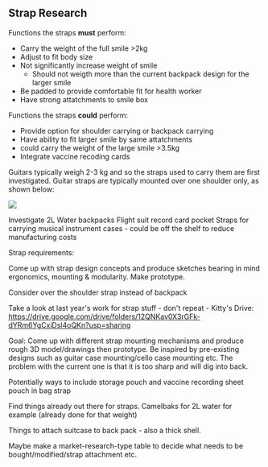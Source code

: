 ## Strap Research

Functions the straps **must** perform:
* Carry the weight of the full smile >2kg
* Adjust to fit body size
* Not significantly increase weight of smile
  * Should not weigth more than the current backpack design for the larger smile
* Be padded to provide comfortable fit for health worker
* Have strong attatchments to smile box
  
Functions the straps **could** perform:
* Provide option for shoulder carrying or backpack carrying
* Have ability to fit larger smile by same attatchments
* could carry the weight of the large smile >3.5kg
* Integrate vaccine recoding cards



Guitars typically weigh 2-3 kg and so the straps used to carry them are first investigated. Guitar straps are typically mounted over one shoulder only, as shown below:

![](https://github.com/Technology-for-the-Poorest-Billion/2024-ideabatic-smirk/blob/main/interim/photographs/IMG_20240525_181409278.jpg)


Investigate 2L Water backpacks
Flight suit record card pocket
Straps for carrying musical instrument cases - could be off the shelf to reduce manufacturing costs


Strap requirements:


Come up with strap design concepts and produce sketches bearing in mind ergonomics, mounting & modularity.
Make prototype.

Consider over the shoulder strap instead of backpack

Take a look at last year's work for strap stuff - don't repeat - Kitty's Drive: https://drive.google.com/drive/folders/12QNKav0X3rGFk-dYRm6YgCxjDsl4oQKn?usp=sharing

Goal: Come up with different strap mounting mechanisms and produce rough 3D model/drawings then prototype. Be inspired by pre-existing designs such as guitar case mounting/cello case mounting etc. The problem with the current one is that it is too sharp and will dig into back.

Potentially ways to include storage pouch and vaccine recording sheet pouch in bag strap

Find things already out there for straps. Camelbaks for 2L water for example (already done for that weight)

Things to attach suitcase to back pack - also a thick shell.

Maybe make a market-research-type table to decide what needs to be bought/modified/strap attachment etc.
